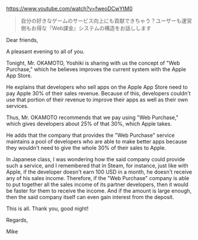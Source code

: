 https://www.youtube.com/watch?v=fweoDCwYtM0

> 自分の好きなゲームのサービス向上にも貢献できちゃう？ユーザーも運営側もお得な『Web課金』システムの構造をお話しします

Dear friends,

A pleasant evening to all of you.

Tonight, Mr. OKAMOTO, Yoshiki is sharing with us the concept of "Web Purchase," which he believes improves the current system with the Apple App Store. 

He explains that developers who sell apps on the Apple App Store need to pay Apple 30% of their sales revenue. Because of this, developers couldn't use that portion of their revenue to improve their apps as well as their own services.

Thus, Mr. OKAMOTO recommends that we pay using "Web Purchase," which gives developers about 25% of that 30%, which Apple takes.

He adds that the company that provides the "Web Purchase" service maintains a pool of developers who are able to make better apps because they wouldn't need to give the whole 30% of their sales to Apple.

In Japanese class, I was wondering how the said company could provide such a service, and I remembered that in Steam, for instance, just like with Apple, if the developer doesn't earn 100 USD in a month, he doesn't receive any of his sales income. Therefore, if the "Web Purchase" company is able to put together all the sales income of its partner developers, then it would be faster for them to receive the income. And if the amount is large enough, then the said company itself can even gain interest from the deposit.

This is all. Thank you, good night!

Regards,

Mike
